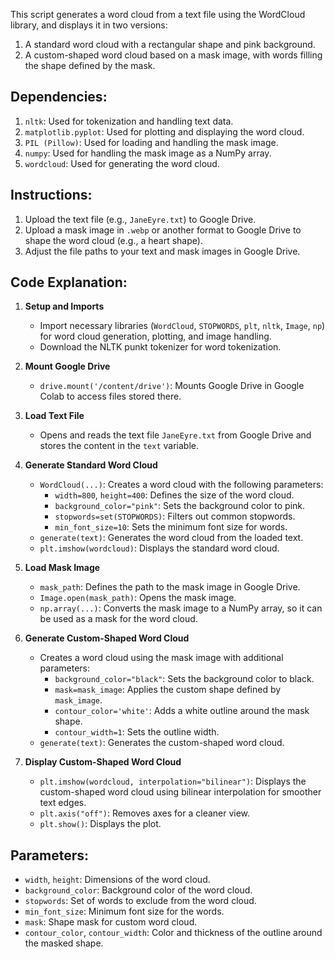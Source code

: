 

This script generates a word cloud from a text file using the WordCloud library, and displays it in two versions:
1. A standard word cloud with a rectangular shape and pink background.
2. A custom-shaped word cloud based on a mask image, with words filling the shape defined by the mask.

Dependencies:
--------------
1. `nltk`: Used for tokenization and handling text data.
2. `matplotlib.pyplot`: Used for plotting and displaying the word cloud.
3. `PIL (Pillow)`: Used for loading and handling the mask image.
4. `numpy`: Used for handling the mask image as a NumPy array.
5. `wordcloud`: Used for generating the word cloud.

Instructions:
--------------
1. Upload the text file (e.g., `JaneEyre.txt`) to Google Drive.
2. Upload a mask image in `.webp` or another format to Google Drive to shape the word cloud (e.g., a heart shape).
3. Adjust the file paths to your text and mask images in Google Drive.

Code Explanation:
------------------

1. **Setup and Imports**
    - Import necessary libraries (`WordCloud`, `STOPWORDS`, `plt`, `nltk`, `Image`, `np`) for word cloud generation, plotting, and image handling.
    - Download the NLTK punkt tokenizer for word tokenization.

2. **Mount Google Drive**
    - `drive.mount('/content/drive')`: Mounts Google Drive in Google Colab to access files stored there.

3. **Load Text File**
    - Opens and reads the text file `JaneEyre.txt` from Google Drive and stores the content in the `text` variable.

4. **Generate Standard Word Cloud**
    - `WordCloud(...)`: Creates a word cloud with the following parameters:
        - `width=800`, `height=400`: Defines the size of the word cloud.
        - `background_color="pink"`: Sets the background color to pink.
        - `stopwords=set(STOPWORDS)`: Filters out common stopwords.
        - `min_font_size=10`: Sets the minimum font size for words.
    - `generate(text)`: Generates the word cloud from the loaded text.
    - `plt.imshow(wordcloud)`: Displays the standard word cloud.

5. **Load Mask Image**
    - `mask_path`: Defines the path to the mask image in Google Drive.
    - `Image.open(mask_path)`: Opens the mask image.
    - `np.array(...)`: Converts the mask image to a NumPy array, so it can be used as a mask for the word cloud.

6. **Generate Custom-Shaped Word Cloud**
    - Creates a word cloud using the mask image with additional parameters:
        - `background_color="black"`: Sets the background color to black.
        - `mask=mask_image`: Applies the custom shape defined by `mask_image`.
        - `contour_color='white'`: Adds a white outline around the mask shape.
        - `contour_width=1`: Sets the outline width.
    - `generate(text)`: Generates the custom-shaped word cloud.

7. **Display Custom-Shaped Word Cloud**
    - `plt.imshow(wordcloud, interpolation="bilinear")`: Displays the custom-shaped word cloud using bilinear interpolation for smoother text edges.
    - `plt.axis("off")`: Removes axes for a cleaner view.
    - `plt.show()`: Displays the plot.

Parameters:
------------
- `width`, `height`: Dimensions of the word cloud.
- `background_color`: Background color of the word cloud.
- `stopwords`: Set of words to exclude from the word cloud.
- `min_font_size`: Minimum font size for the words.
- `mask`: Shape mask for custom word cloud.
- `contour_color`, `contour_width`: Color and thickness of the outline around the masked shape.
